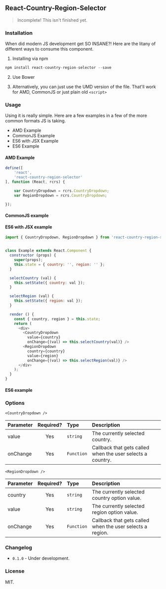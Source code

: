 ## React-Country-Region-Selector

> Incomplete! This isn't finished yet. 


### Installation

When did modern JS development get SO INSANE?! Here are the litany of different ways to consume this component. 


1. Installing via npm

```javascript
npm install react-country-region-selector --save
```

2. Use Bower


3. Alternatively, you can just use the UMD version of the file. That'll work for AMD, CommonJS or just plain old `<script>`



### Usage

Using it is really simple. Here are a few examples in a few of the more common formats JS is taking.

- AMD Example
- CommonJS Example
- ES6 with JSX Example
- ES6 Example


#### AMD Example

```javascript
define([
    'react',
    'react-country-region-selector'
], function (React, rcrs) {

    var CountryDropdown = rcrs.CountryDropdown;
    var RegionDropdown = rcrs.CountryDropdown;

});

```


#### CommonJS example


#### ES6 with JSX example

```javascript
import { CountryDropdown, RegionDropdown } from 'react-country-region-selector';


class Example extends React.Component {
  constructor (props) {
    super(props);
    this.state = { country: '', region: '' };
  }

  selectCountry (val) {
    this.setState({ country: val });
  }

  selectRegion (val) {
    this.setState({ region: val });
  }

  render () {
    const { country, region } = this.state;
    return (
      <div>
        <CountryDropdown
          value={country}
          onChange={(val) => this.selectCountry(val)} />
        <RegionDropdown
          country={country}
          value={region}
          onChange={(val) => this.selectRegion(val)} />
      </div>
    );
  }
}
```

#### ES6 example



### Options

```<CountryDropdown />```

| Parameter | Required? | Type | Description |
|:---|:---:|:---|:---|
| value | Yes | `string` | The currently selected country. |
| onChange | Yes | `Function` | Callback that gets called when the user selects a country. |


```<RegionDropdown />```

| Parameter | Required? | Type | Description |
|:---|:---:|:---|:---|
| country | Yes | `string` | The currently selected country option value. |
| value | Yes | `string` | The currently selected region option value. |
| onChange | Yes | `Function` | Callback that gets called when the user selects a region. |


### Changelog

- `0.1.0` - Under development.


### License

MIT.
